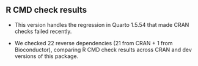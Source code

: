 ## R CMD check results

* This version handles the regression in Quarto 1.5.54 that made CRAN checks failed recently.

* We checked 22 reverse dependencies (21 from CRAN + 1 from Bioconductor), comparing R CMD check results across CRAN and dev versions of this package.
